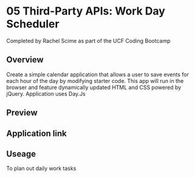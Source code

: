 # 05 Third-Party APIs: Work Day Scheduler

Completed by Rachel Scime as part of the UCF Coding Bootcamp

## Overview
Create a simple calendar application that allows a user to save events for each hour of the day by modifying starter code. This app will run in the browser and feature dynamically updated HTML and CSS powered by jQuery. Application uses Day.Js

## Preview

## Application link

## Useage
To plan out daily work tasks